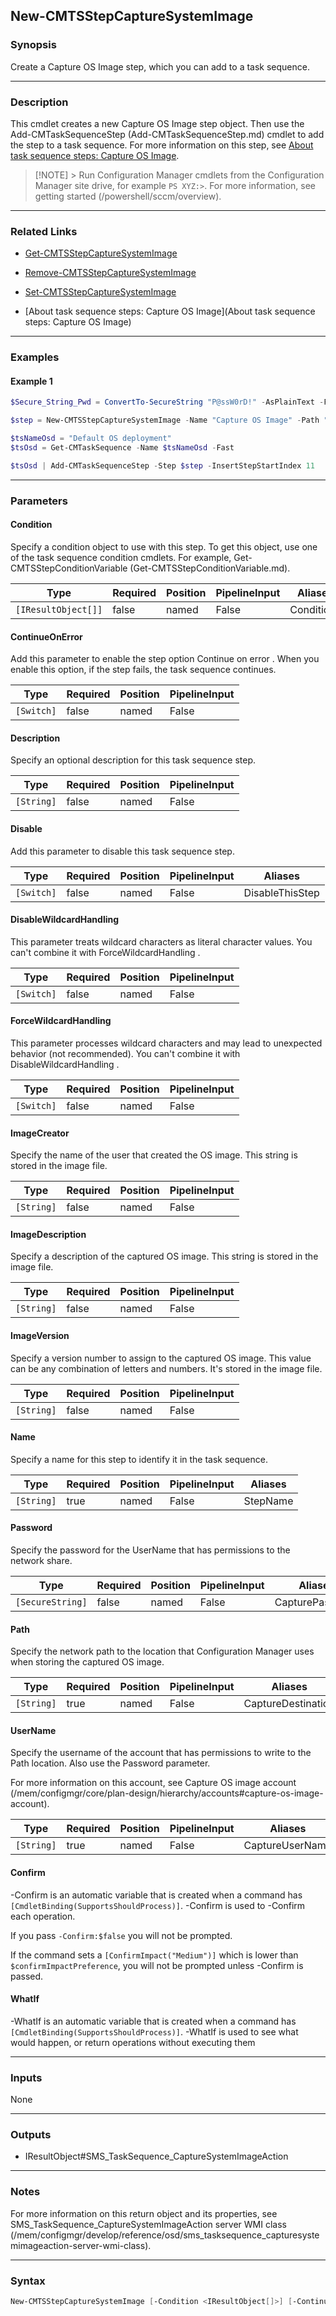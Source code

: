 New-CMTSStepCaptureSystemImage
------------------------------




### Synopsis
Create a Capture OS Image step, which you can add to a task sequence.



---


### Description

This cmdlet creates a new Capture OS Image step object. Then use the Add-CMTaskSequenceStep (Add-CMTaskSequenceStep.md) cmdlet to add the step to a task sequence. For more information on this step, see [About task sequence steps: Capture OS Image](/mem/configmgr/osd/understand/task-sequence-steps#BKMK_CaptureOperatingSystemImage).



> [!NOTE] > Run Configuration Manager cmdlets from the Configuration Manager site drive, for example `PS XYZ:>`. For more information, see getting started (/powershell/sccm/overview).



---


### Related Links
* [Get-CMTSStepCaptureSystemImage](Get-CMTSStepCaptureSystemImage)



* [Remove-CMTSStepCaptureSystemImage](Remove-CMTSStepCaptureSystemImage)



* [Set-CMTSStepCaptureSystemImage](Set-CMTSStepCaptureSystemImage)



* [About task sequence steps: Capture OS Image](About task sequence steps: Capture OS Image)





---


### Examples
#### Example 1
```PowerShell
$Secure_String_Pwd = ConvertTo-SecureString "P@ssW0rD!" -AsPlainText -Force

$step = New-CMTSStepCaptureSystemImage -Name "Capture OS Image" -Path "\\server\share$\images\image.wim" -UserName "contoso\_osdcapture" -Password $Secure_String_Pwd -ImageCreator "Meaghan C" -ImageDescription "The Virginia moon image" -ImageVersion "1.3b"

$tsNameOsd = "Default OS deployment"
$tsOsd = Get-CMTaskSequence -Name $tsNameOsd -Fast

$tsOsd | Add-CMTaskSequenceStep -Step $step -InsertStepStartIndex 11
```



---


### Parameters
#### **Condition**

Specify a condition object to use with this step. To get this object, use one of the task sequence condition cmdlets. For example, Get-CMTSStepConditionVariable (Get-CMTSStepConditionVariable.md).






|Type               |Required|Position|PipelineInput|Aliases   |
|-------------------|--------|--------|-------------|----------|
|`[IResultObject[]]`|false   |named   |False        |Conditions|



#### **ContinueOnError**

Add this parameter to enable the step option Continue on error . When you enable this option, if the step fails, the task sequence continues.






|Type      |Required|Position|PipelineInput|
|----------|--------|--------|-------------|
|`[Switch]`|false   |named   |False        |



#### **Description**

Specify an optional description for this task sequence step.






|Type      |Required|Position|PipelineInput|
|----------|--------|--------|-------------|
|`[String]`|false   |named   |False        |



#### **Disable**

Add this parameter to disable this task sequence step.






|Type      |Required|Position|PipelineInput|Aliases        |
|----------|--------|--------|-------------|---------------|
|`[Switch]`|false   |named   |False        |DisableThisStep|



#### **DisableWildcardHandling**

This parameter treats wildcard characters as literal character values. You can't combine it with ForceWildcardHandling .






|Type      |Required|Position|PipelineInput|
|----------|--------|--------|-------------|
|`[Switch]`|false   |named   |False        |



#### **ForceWildcardHandling**

This parameter processes wildcard characters and may lead to unexpected behavior (not recommended). You can't combine it with DisableWildcardHandling .






|Type      |Required|Position|PipelineInput|
|----------|--------|--------|-------------|
|`[Switch]`|false   |named   |False        |



#### **ImageCreator**

Specify the name of the user that created the OS image. This string is stored in the image file.






|Type      |Required|Position|PipelineInput|
|----------|--------|--------|-------------|
|`[String]`|false   |named   |False        |



#### **ImageDescription**

Specify a description of the captured OS image. This string is stored in the image file.






|Type      |Required|Position|PipelineInput|
|----------|--------|--------|-------------|
|`[String]`|false   |named   |False        |



#### **ImageVersion**

Specify a version number to assign to the captured OS image. This value can be any combination of letters and numbers. It's stored in the image file.






|Type      |Required|Position|PipelineInput|
|----------|--------|--------|-------------|
|`[String]`|false   |named   |False        |



#### **Name**

Specify a name for this step to identify it in the task sequence.






|Type      |Required|Position|PipelineInput|Aliases |
|----------|--------|--------|-------------|--------|
|`[String]`|true    |named   |False        |StepName|



#### **Password**

Specify the password for the UserName that has permissions to the network share.






|Type            |Required|Position|PipelineInput|Aliases        |
|----------------|--------|--------|-------------|---------------|
|`[SecureString]`|false   |named   |False        |CapturePassword|



#### **Path**

Specify the network path to the location that Configuration Manager uses when storing the captured OS image.






|Type      |Required|Position|PipelineInput|Aliases           |
|----------|--------|--------|-------------|------------------|
|`[String]`|true    |named   |False        |CaptureDestination|



#### **UserName**

Specify the username of the account that has permissions to write to the Path location. Also use the Password parameter.


For more information on this account, see Capture OS image account (/mem/configmgr/core/plan-design/hierarchy/accounts#capture-os-image-account).






|Type      |Required|Position|PipelineInput|Aliases        |
|----------|--------|--------|-------------|---------------|
|`[String]`|true    |named   |False        |CaptureUserName|



#### **Confirm**
-Confirm is an automatic variable that is created when a command has ```[CmdletBinding(SupportsShouldProcess)]```.
-Confirm is used to -Confirm each operation.

If you pass ```-Confirm:$false``` you will not be prompted.


If the command sets a ```[ConfirmImpact("Medium")]``` which is lower than ```$confirmImpactPreference```, you will not be prompted unless -Confirm is passed.

#### **WhatIf**
-WhatIf is an automatic variable that is created when a command has ```[CmdletBinding(SupportsShouldProcess)]```.
-WhatIf is used to see what would happen, or return operations without executing them


---


### Inputs
None





---


### Outputs
* IResultObject#SMS_TaskSequence_CaptureSystemImageAction






---


### Notes
For more information on this return object and its properties, see SMS_TaskSequence_CaptureSystemImageAction server WMI class (/mem/configmgr/develop/reference/osd/sms_tasksequence_capturesystemimageaction-server-wmi-class).



---


### Syntax
```PowerShell
New-CMTSStepCaptureSystemImage [-Condition <IResultObject[]>] [-ContinueOnError] [-Description <String>] [-Disable] [-DisableWildcardHandling] [-ForceWildcardHandling] [-ImageCreator <String>] [-ImageDescription <String>] [-ImageVersion <String>] -Name <String> [-Password <SecureString>] -Path <String> -UserName <String> [-Confirm] [-WhatIf] [<CommonParameters>]
```
